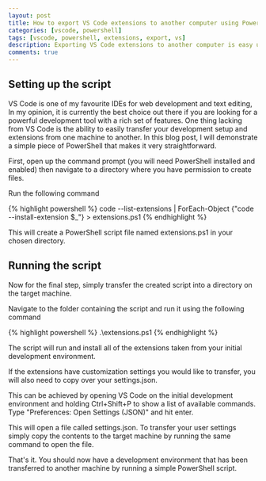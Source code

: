 ```yaml
---
layout: post
title: How to export VS Code extensions to another computer using PowerShell
categories: [vscode, powershell]
tags: [vscode, powershell, extensions, export, vs]
description: Exporting VS Code extensions to another computer is easy using PowerShell.
comments: true
---
```


## Setting up the script

VS Code is one of my favourite IDEs for web development and text editing, In my opinion, it is currently the best choice out there if you are looking for a powerful development tool with a rich set of features. One thing lacking from VS Code is the ability to easily transfer your development setup and extensions from one machine to another. In this blog post, I will demonstrate a simple piece of PowerShell that makes it very straightforward.

First, open up the command prompt (you will need PowerShell installed and enabled) then navigate to a directory where you have permission to create files.

Run the following command

{% highlight powershell %}
code --list-extensions | ForEach-Object {"code --install-extension $_"} > extensions.ps1
{% endhighlight %}

This will create a PowerShell script file named extensions.ps1 in your chosen directory.

## Running the script

Now for the final step, simply transfer the created script into a directory on the target machine.

Navigate to the folder containing the script and run it using the following command

{% highlight powershell %}
.\extensions.ps1
{% endhighlight %}

The script will run and install all of the extensions taken from your initial development environment.

If the extensions have customization settings you would like to transfer, you will also need to copy over your settings.json.

This can be achieved by opening VS Code on the initial development environment and holding Ctrl+Shift+P to show a list of available commands. Type "Preferences: Open Settings (JSON)" and hit enter.

This will open a file called settings.json. To transfer your user settings simply copy the contents to the target machine by running the same command to open the file.

That's it. You should now have a development environment that has been transferred to another machine by running a simple PowerShell script.